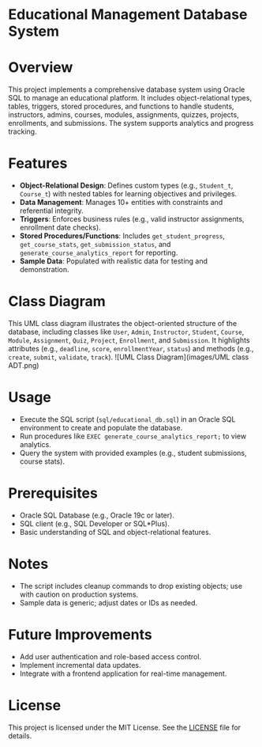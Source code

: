# Educational Management Database System

# Overview
This project implements a comprehensive database system using Oracle SQL to manage an educational platform. It includes object-relational types, tables, triggers, stored procedures, and functions to handle students, instructors, admins, courses, modules, assignments, quizzes, projects, enrollments, and submissions. The system supports analytics and progress tracking.

# Features
- **Object-Relational Design**: Defines custom types (e.g., `Student_t`, `Course_t`) with nested tables for learning objectives and privileges.
- **Data Management**: Manages 10+ entities with constraints and referential integrity.
- **Triggers**: Enforces business rules (e.g., valid instructor assignments, enrollment date checks).
- **Stored Procedures/Functions**: Includes `get_student_progress`, `get_course_stats`, `get_submission_status`, and `generate_course_analytics_report` for reporting.
- **Sample Data**: Populated with realistic data for testing and demonstration.

# Class Diagram
This UML class diagram illustrates the object-oriented structure of the database, including classes like `User`, `Admin`, `Instructor`, `Student`, `Course`, `Module`, `Assignment`, `Quiz`, `Project`, `Enrollment`, and `Submission`. It highlights attributes (e.g., `deadline`, `score`, `enrollmentYear`, `status`) and methods (e.g., `create`, `submit`, `validate`, `track`).
![UML Class Diagram](images/UML class ADT.png)

# Usage
- Execute the SQL script (`sql/educational_db.sql`) in an Oracle SQL environment to create and populate the database.
- Run procedures like `EXEC generate_course_analytics_report;` to view analytics.
- Query the system with provided examples (e.g., student submissions, course stats).


# Prerequisites
- Oracle SQL Database (e.g., Oracle 19c or later).
- SQL client (e.g., SQL Developer or SQL*Plus).
- Basic understanding of SQL and object-relational features.

# Notes
- The script includes cleanup commands to drop existing objects; use with caution on production systems.
- Sample data is generic; adjust dates or IDs as needed.

# Future Improvements
- Add user authentication and role-based access control.
- Implement incremental data updates.
- Integrate with a frontend application for real-time management.

# License
This project is licensed under the MIT License. See the [LICENSE](LICENSE) file for details.
